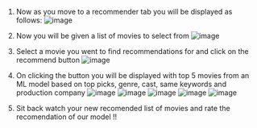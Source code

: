 1. Now as you move to a recommender tab you will be displayed as follows:
![image](https://github.com/user-attachments/assets/109db4e0-b41f-4c4f-95b5-70751a1b60a2)

2. Now you will be given a list of movies to select from
![image](https://github.com/user-attachments/assets/84420bd3-19e0-4b7a-b74c-e2d9092810a9)

3. Select a movie you went to find recommendations for and click on the recommend button
![image](https://github.com/user-attachments/assets/0d9c8d47-cae4-4e6b-a226-e727c50542ab)

4. On clicking the button you will be displayed with top 5 movies from an ML model based on top picks, genre, cast, same keywords and production company
![image](https://github.com/user-attachments/assets/f1eeab72-850a-4875-8dd7-72b4b8db3375)
![image](https://github.com/user-attachments/assets/1ab7fbcd-a16f-428d-abc5-46ccef31b6a0)
![image](https://github.com/user-attachments/assets/023ece77-6170-406e-afa0-adfec8925489)
![image](https://github.com/user-attachments/assets/ddbecaec-becb-4572-a929-e52d5e1aa7b0)
![image](https://github.com/user-attachments/assets/8cb064f6-6ff3-430f-9815-06a0db361723)

6. Sit back watch your new recomended list of movies and rate the recomendation of our model !!







